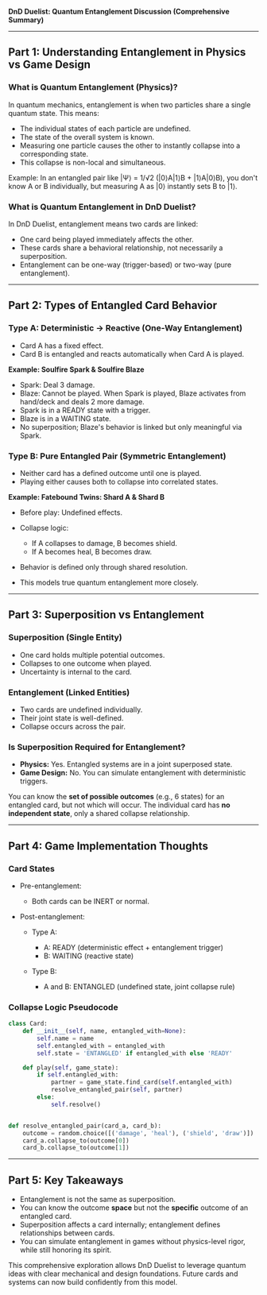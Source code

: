 **DnD Duelist: Quantum Entanglement Discussion (Comprehensive Summary)**

---

## Part 1: Understanding Entanglement in Physics vs Game Design

### What is Quantum Entanglement (Physics)?

In quantum mechanics, entanglement is when two particles share a single quantum state. This means:

* The individual states of each particle are undefined.
* The state of the overall system is known.
* Measuring one particle causes the other to instantly collapse into a corresponding state.
* This collapse is non-local and simultaneous.

Example: In an entangled pair like |Ψ⟩ = 1/√2 (|0⟩A|1⟩B + |1⟩A|0⟩B), you don't know A or B individually, but measuring A as |0⟩ instantly sets B to |1⟩.

### What is Quantum Entanglement in DnD Duelist?

In DnD Duelist, entanglement means two cards are linked:

* One card being played immediately affects the other.
* These cards share a behavioral relationship, not necessarily a superposition.
* Entanglement can be one-way (trigger-based) or two-way (pure entanglement).

---

## Part 2: Types of Entangled Card Behavior

### Type A: Deterministic → Reactive (One-Way Entanglement)

* Card A has a fixed effect.
* Card B is entangled and reacts automatically when Card A is played.

**Example: Soulfire Spark & Soulfire Blaze**

* Spark: Deal 3 damage.
* Blaze: Cannot be played. When Spark is played, Blaze activates from hand/deck and deals 2 more damage.
* Spark is in a READY state with a trigger.
* Blaze is in a WAITING state.
* No superposition; Blaze's behavior is linked but only meaningful via Spark.

### Type B: Pure Entangled Pair (Symmetric Entanglement)

* Neither card has a defined outcome until one is played.
* Playing either causes both to collapse into correlated states.

**Example: Fatebound Twins: Shard A & Shard B**

* Before play: Undefined effects.
* Collapse logic:

  * If A collapses to damage, B becomes shield.
  * If A becomes heal, B becomes draw.
* Behavior is defined only through shared resolution.
* This models true quantum entanglement more closely.

---

## Part 3: Superposition vs Entanglement

### Superposition (Single Entity)

* One card holds multiple potential outcomes.
* Collapses to one outcome when played.
* Uncertainty is internal to the card.

### Entanglement (Linked Entities)

* Two cards are undefined individually.
* Their joint state is well-defined.
* Collapse occurs across the pair.

### Is Superposition Required for Entanglement?

* **Physics:** Yes. Entangled systems are in a joint superposed state.
* **Game Design:** No. You can simulate entanglement with deterministic triggers.

You can know the **set of possible outcomes** (e.g., 6 states) for an entangled card, but not which will occur. The individual card has **no independent state**, only a shared collapse relationship.

---

## Part 4: Game Implementation Thoughts

### Card States

* Pre-entanglement:

  * Both cards can be INERT or normal.
* Post-entanglement:

  * Type A:

    * A: READY (deterministic effect + entanglement trigger)
    * B: WAITING (reactive state)
  * Type B:

    * A and B: ENTANGLED (undefined state, joint collapse rule)

### Collapse Logic Pseudocode

```python
class Card:
    def __init__(self, name, entangled_with=None):
        self.name = name
        self.entangled_with = entangled_with
        self.state = 'ENTANGLED' if entangled_with else 'READY'

    def play(self, game_state):
        if self.entangled_with:
            partner = game_state.find_card(self.entangled_with)
            resolve_entangled_pair(self, partner)
        else:
            self.resolve()


def resolve_entangled_pair(card_a, card_b):
    outcome = random.choice([('damage', 'heal'), ('shield', 'draw')])
    card_a.collapse_to(outcome[0])
    card_b.collapse_to(outcome[1])
```

---

## Part 5: Key Takeaways

* Entanglement is not the same as superposition.
* You can know the outcome **space** but not the **specific** outcome of an entangled card.
* Superposition affects a card internally; entanglement defines relationships between cards.
* You can simulate entanglement in games without physics-level rigor, while still honoring its spirit.

This comprehensive exploration allows DnD Duelist to leverage quantum ideas with clear mechanical and design foundations. Future cards and systems can now build confidently from this model.

